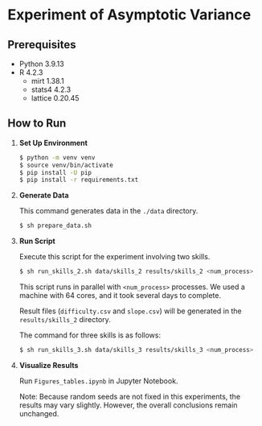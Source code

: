 # Experiment of Asymptotic Variance

## Prerequisites

- Python 3.9.13
- R 4.2.3
  - mirt 1.38.1
  - stats4 4.2.3
  - lattice 0.20.45

## How to Run

1. **Set Up Environment**

    ```bash
    $ python -m venv venv
    $ source venv/bin/activate
    $ pip install -U pip
    $ pip install -r requirements.txt
    ```

2. **Generate Data**

    This command generates data in the `./data` directory.

    ```bash
    $ sh prepare_data.sh
    ```

3. **Run Script**

    Execute this script for the experiment involving two skills.

    ```bash
    $ sh run_skills_2.sh data/skills_2 results/skills_2 <num_process>
    ```

    This script runs in parallel with `<num_process>` processes. We used a machine with 64 cores, and it took several days to complete.

    Result files (`difficulty.csv` and `slope.csv`) will be generated in the `results/skills_2` directory.

    The command for three skills is as follows:

    ```bash
    $ sh run_skills_3.sh data/skills_3 results/skills_3 <num_process>
    ```

4. **Visualize Results**

    Run `Figures_tables.ipynb` in Jupyter Notebook.

    Note: Because random seeds are not fixed in this experiments, the results may vary slightly.
    However, the overall conclusions remain unchanged.